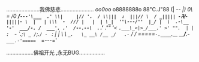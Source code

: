 ......................我佛慈悲......................
                      _oo0oo_ 
                     o8888888o 
                     88"C.J"88 
                     (| -_- |) 
                     0\  =  /0 
                   ___/`---'\___ 
                 .' \\|     |// '. 
                / \\|||  :  |||// \ 
               / _||||| -卍-|||||- \ 
              |   | \\\  -  /// |   | 
              | \_|  ''\---/''  |_/ | 
              \  .-\__  '-'  ___/-. / 
            ___'. .'  /--.--\  `. .'___ 
         ."" '<  `.___\_<|>_/___.' >' "". 
        | | :  `- \`.;`\ _ /`;.`/ - ` : | | 
        \  \ `_.   \_ __\ /__ _/   .-` /  / 
    =====`-.____`.___ \_____/___.-`___.-'===== 
                      `=---=' 
                       
..................佛祖开光 ,永无BUG.................
